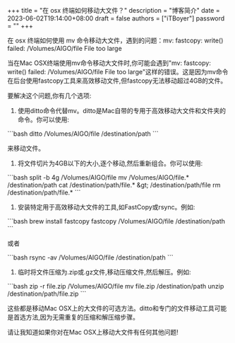 +++
title = "在 osx 终端如何移动大文件？"
description = "博客简介"
date = 2023-06-02T19:14:00+08:00
draft = false
authors = ["iTBoyer"]
password = ""
+++

在 osx 终端如何使用 mv 命令移动大文件，遇到的问题：mv: fastcopy: write() failed: /Volumes/AIGO/file File too large 

当在Mac OSX终端使用mv命令移动大文件时,你可能会遇到"mv: fastcopy: write() failed: /Volumes/AIGO/file File too large"这样的错误。这是因为mv命令在后台使用fastcopy工具来高效移动文件,但fastcopy无法移动超过4GB的文件。 

要解决这个问题,你有几个选项: 

1.  使用ditto命令代替mv。ditto是Mac自带的专用于高效移动大文件和文件夹的命令。你可以使用:

\`\`\`bash ditto /Volumes/AIGO/file /destination/path \`\`\` 

来移动文件。 

1.  将文件切片为4GB以下的大小,逐个移动,然后重新组合。你可以使用:

\`\`\`bash split -b 4g /Volumes/AIGO/file mv /Volumes/AIGO/file.\* /destination/path cat /destination/path/file.\* &amp;gt; /destination/path/file rm /destination/path/file.\* \`\`\` 

1.  安装特定用于高效移动大文件的工具,如FastCopy或rsync。例如:

\`\`\`bash brew install fastcopy fastcopy /Volumes/AIGO/file /destination/path \`\`\` 

或者 

\`\`\`bash rsync -av /Volumes/AIGO/file /destination/path \`\`\` 

1.  临时将文件压缩为.zip或.gz文件,移动压缩文件,然后解压。例如:

\`\`\`bash zip -r file.zip /Volumes/AIGO/file mv file.zip /destination/path unzip /destination/path/file.zip \`\`\` 

这些都是移动Mac OSX上的大文件的可选方法。ditto和专门的文件移动工具可能是首选方法,因为无需重复的压缩和解压缩步骤。 

请让我知道如果你对在Mac OSX上移动大文件有任何其他问题! 

